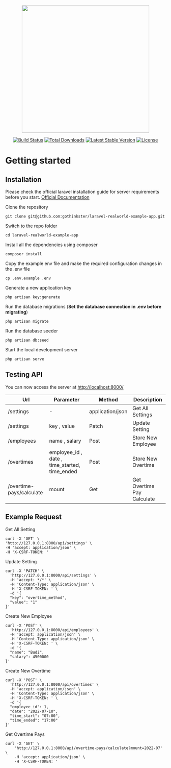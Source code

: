 <p align="center"><a href="https://laravel.com" target="_blank"><img src="https://raw.githubusercontent.com/laravel/art/master/logo-lockup/5%20SVG/2%20CMYK/1%20Full%20Color/laravel-logolockup-cmyk-red.svg" width="400"></a></p>

<p align="center">
<a href="https://travis-ci.org/laravel/framework"><img src="https://travis-ci.org/laravel/framework.svg" alt="Build Status"></a>
<a href="https://packagist.org/packages/laravel/framework"><img src="https://img.shields.io/packagist/dt/laravel/framework" alt="Total Downloads"></a>
<a href="https://packagist.org/packages/laravel/framework"><img src="https://img.shields.io/packagist/v/laravel/framework" alt="Latest Stable Version"></a>
<a href="https://packagist.org/packages/laravel/framework"><img src="https://img.shields.io/packagist/l/laravel/framework" alt="License"></a>
</p>
<h1 class="code-line" data-line-start=0 data-line-end=1 ><a id="Getting_started_0"></a>Getting started</h1>
<h2 class="code-line" data-line-start=2 data-line-end=3 ><a id="Installation_2"></a>Installation</h2>
<p class="has-line-data" data-line-start="4" data-line-end="5">Please check the official laravel installation guide for server requirements before you start. <a href="https://laravel.com/docs/8.x">Official Documentation</a></p>
<p class="has-line-data" data-line-start="6" data-line-end="7">Clone the repository</p>
<pre><code>git clone git@github.com:gothinkster/laravel-realworld-example-app.git
</code></pre>
<p class="has-line-data" data-line-start="10" data-line-end="11">Switch to the repo folder</p>
<pre><code>cd laravel-realworld-example-app
</code></pre>
<p class="has-line-data" data-line-start="14" data-line-end="15">Install all the dependencies using composer</p>
<pre><code>composer install
</code></pre>
<p class="has-line-data" data-line-start="18" data-line-end="19">Copy the example env file and make the required configuration changes in the .env file</p>
<pre><code>cp .env.example .env
</code></pre>
<p class="has-line-data" data-line-start="22" data-line-end="23">Generate a new application key</p>
<pre><code>php artisan key:generate
</code></pre>
<p class="has-line-data" data-line-start="26" data-line-end="27">Run the database migrations (<strong>Set the database connection in .env before migrating</strong>)</p>
<pre><code>php artisan migrate
</code></pre>
<p class="has-line-data" data-line-start="30" data-line-end="31">Run the database seeder</p>
<pre><code>php artisan db:seed
</code></pre>
<p class="has-line-data" data-line-start="34" data-line-end="35">Start the local development server</p>
<pre><code>php artisan serve
</code></pre>
<h2 class="code-line" data-line-start=38 data-line-end=39 ><a id="Testing_API_38"></a>Testing API</h2>
<p class="has-line-data" data-line-start="39" data-line-end="40">You can now access the server at <a href="http://localhost:8000/">http://localhost:8000/</a></p>
<table class="table table-striped table-bordered">
<thead>
<tr>
<th><strong>Url</strong></th>
<th><strong>Parameter</strong></th>
<th><strong>Method</strong></th>
<th><strong>Description</strong></th>
</tr>
</thead>
<tbody>
<tr>
<td>/settings</td>
<td>-</td>
<td>application/json</td>
<td>Get All Settings</td>
</tr>
<tr>
<td>/settings</td>
<td>key , value</td>
<td>Patch</td>
<td>Update Setting</td>
</tr>
<tr>
<td>/employees</td>
<td>name , salary</td>
<td>Post</td>
<td>Store New Employee</td>
</tr>
<tr>
<td>/overtimes</td>
<td>employee_id , date , time_started, time_ended</td>
<td>Post</td>
<td>Store New Overtime</td>
</tr>
<tr>
<td>/overtime-pays/calculate</td>
<td>mount</td>
<td>Get</td>
<td>Get Overtime Pay Calculate</td>
</tr>
</tbody>
</table>
<h2 class="code-line" data-line-start=49 data-line-end=50 ><a id="Example_Request_49"></a>Example Request</h2>
<p class="has-line-data" data-line-start="50" data-line-end="51">Get All Setting</p>
<pre><code>curl -X 'GET' \
'http://127.0.0.1:8000/api/settings' \
-H 'accept: application/json' \
-H 'X-CSRF-TOKEN: '
</code></pre>
<p class="has-line-data" data-line-start="57" data-line-end="58">Update Setting</p>
<pre><code>curl -X 'PATCH' \
  'http://127.0.0.1:8000/api/settings' \
  -H 'accept: */*' \
  -H 'Content-Type: application/json' \
  -H 'X-CSRF-TOKEN: ' \
  -d '{
  &quot;key&quot;: &quot;overtime_method&quot;,
  &quot;value&quot;: &quot;1&quot;
}'
</code></pre>
<p class="has-line-data" data-line-start="69" data-line-end="70">Create New Employee</p>
<pre><code>curl -X 'POST' \
  'http://127.0.0.1:8000/api/employees' \
  -H 'accept: application/json' \
  -H 'Content-Type: application/json' \
  -H 'X-CSRF-TOKEN: ' \
  -d '{
  &quot;name&quot;: &quot;Budi&quot;,
  &quot;salary&quot;: 4500000
}'
</code></pre>
<p class="has-line-data" data-line-start="81" data-line-end="82">Create New Overtime</p>
<pre><code>curl -X 'POST' \
  'http://127.0.0.1:8000/api/overtimes' \
  -H 'accept: application/json' \
  -H 'Content-Type: application/json' \
  -H 'X-CSRF-TOKEN: ' \
  -d '{
  &quot;employee_id&quot;: 1,
  &quot;date&quot;: &quot;2022-07-10&quot;,
  &quot;time_start&quot;: &quot;07:00&quot;,
  &quot;time_ended&quot;: &quot;17:00&quot;
}'
</code></pre>
<p class="has-line-data" data-line-start="95" data-line-end="96">Get Overtime Pays</p>
<pre><code>curl -X 'GET' \
    'http://127.0.0.1:8000/api/overtime-pays/calculate?mount=2022-07' \
    -H 'accept: application/json' \
    -H 'X-CSRF-TOKEN: '
</code></pre>
